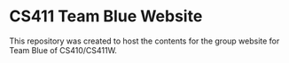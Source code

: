 # CS411 Team Blue Website

This repository was created to host the contents for the group website for Team Blue of CS410/CS411W.
